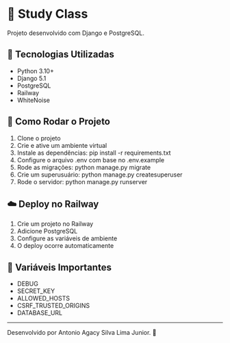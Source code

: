 # 🧠 Study Class

Projeto desenvolvido com Django e PostgreSQL.

## 🚀 Tecnologias Utilizadas
- Python 3.10+
- Django 5.1
- PostgreSQL
- Railway
- WhiteNoise

## 📁 Como Rodar o Projeto

1. Clone o projeto
2. Crie e ative um ambiente virtual
3. Instale as dependências: pip install -r requirements.txt
4. Configure o arquivo .env com base no .env.example
5. Rode as migrações: python manage.py migrate
6. Crie um superusuário: python manage.py createsuperuser
7. Rode o servidor: python manage.py runserver

## ☁️ Deploy no Railway

1. Crie um projeto no Railway
2. Adicione PostgreSQL
3. Configure as variáveis de ambiente
4. O deploy ocorre automaticamente

## 🔐 Variáveis Importantes
- DEBUG
- SECRET_KEY
- ALLOWED_HOSTS
- CSRF_TRUSTED_ORIGINS
- DATABASE_URL

---

Desenvolvido por Antonio Agacy Silva Lima Junior. 🚀

